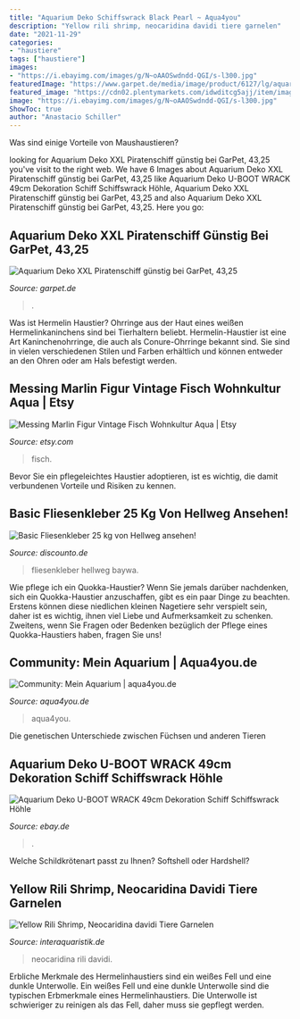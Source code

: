 ```yaml
---
title: "Aquarium Deko Schiffswrack Black Pearl ~ Aqua4you"
description: "Yellow rili shrimp, neocaridina davidi tiere garnelen"
date: "2021-11-29"
categories:
- "haustiere"
tags: ["haustiere"]
images:
- "https://i.ebayimg.com/images/g/N~oAAOSwdndd-QGI/s-l300.jpg"
featuredImage: "https://www.garpet.de/media/image/product/6127/lg/aquarien-deko-piratenschiff-kriegsschiff-piraten-flagge-wrack-xxl-40-cm~5.jpg"
featured_image: "https://cdn02.plentymarkets.com/idwditcg5ajj/item/images/86020/full/Neocaridina-davidi-Yellow-Rili.jpg"
image: "https://i.ebayimg.com/images/g/N~oAAOSwdndd-QGI/s-l300.jpg"
ShowToc: true
author: "Anastacio Schiller"
---
```



Was sind einige Vorteile von Maushaustieren?

	

		
looking for Aquarium Deko XXL Piratenschiff günstig bei GarPet, 43,25 you've visit to the right web. We have 6 Images about Aquarium Deko XXL Piratenschiff günstig bei GarPet, 43,25 like Aquarium Deko U-BOOT WRACK 49cm Dekoration Schiff Schiffswrack Höhle, Aquarium Deko XXL Piratenschiff günstig bei GarPet, 43,25 and also Aquarium Deko XXL Piratenschiff günstig bei GarPet, 43,25. Here you go:
		
    
## Aquarium Deko XXL Piratenschiff Günstig Bei GarPet, 43,25

<img loading=lazy src="https://www.garpet.de/media/image/product/6127/lg/aquarien-deko-piratenschiff-kriegsschiff-piraten-flagge-wrack-xxl-40-cm~5.jpg" onerror="this.onerror=null;this.src='https://tse1.mm.bing.net/th?id=OIP.vRtuik4Fp6Hue4GegryQJQHaHa&amp;pid=15.1';" alt="Aquarium Deko XXL Piratenschiff günstig bei GarPet, 43,25">

_Source: garpet.de_

>. 

	

Was ist Hermelin Haustier?
Ohrringe aus der Haut eines weißen Hermelinkaninchens sind bei Tierhaltern beliebt. Hermelin-Haustier ist eine Art Kaninchenohrringe, die auch als Conure-Ohrringe bekannt sind. Sie sind in vielen verschiedenen Stilen und Farben erhältlich und können entweder an den Ohren oder am Hals befestigt werden.

    
## Messing Marlin Figur Vintage Fisch Wohnkultur Aqua | Etsy

<img loading=lazy src="https://i.etsystatic.com/15555712/c/3000/2382/0/239/il/52e0d1/1791629344/il_680x540.1791629344_bbbr.jpg" onerror="this.onerror=null;this.src='https://tse2.mm.bing.net/th?id=OIP.gnl_RhO2s0ebRsEGXxwBfAHaF4&amp;pid=15.1';" alt="Messing Marlin Figur Vintage Fisch Wohnkultur Aqua | Etsy">

_Source: etsy.com_

>fisch. 

	

Bevor Sie ein pflegeleichtes Haustier adoptieren, ist es wichtig, die damit verbundenen Vorteile und Risiken zu kennen.

    
## Basic Fliesenkleber 25 Kg Von Hellweg Ansehen!

<img loading=lazy src="https://src.discounto.de/pics/Angebote/2019-01/4520882_Basic-Fliesenkleber-25-kg_original.jpg" onerror="this.onerror=null;this.src='https://tse3.mm.bing.net/th?id=OIP.I_WpRJClEPJiOpSLlafBAQHaHa&amp;pid=15.1';" alt="Basic Fliesenkleber 25 kg von Hellweg ansehen!">

_Source: discounto.de_

>fliesenkleber hellweg baywa. 

	

Wie pflege ich ein Quokka-Haustier?
Wenn Sie jemals darüber nachdenken, sich ein Quokka-Haustier anzuschaffen, gibt es ein paar Dinge zu beachten. Erstens können diese niedlichen kleinen Nagetiere sehr verspielt sein, daher ist es wichtig, ihnen viel Liebe und Aufmerksamkeit zu schenken. Zweitens, wenn Sie Fragen oder Bedenken bezüglich der Pflege eines Quokka-Haustiers haben, fragen Sie uns!

    
## Community: Mein Aquarium | Aqua4you.de

<img loading=lazy src="http://www.aqua4you.de/inc/thumb.php?image=mein_aquarium/J2tT2iHGlGoo.jpg&amp;w=465" onerror="this.onerror=null;this.src='https://tse1.mm.bing.net/th?id=OIP.kK3YHWlZtN4WCiUH2VYkoAAAAA&amp;pid=15.1';" alt="Community: Mein Aquarium | aqua4you.de">

_Source: aqua4you.de_

>aqua4you. 

	

Die genetischen Unterschiede zwischen Füchsen und anderen Tieren

    
## Aquarium Deko U-BOOT WRACK 49cm Dekoration Schiff Schiffswrack Höhle

<img loading=lazy src="https://i.ebayimg.com/images/g/N~oAAOSwdndd-QGI/s-l300.jpg" onerror="this.onerror=null;this.src='https://tse2.mm.bing.net/th?id=OIP.KLaBDfDS_h626gWw8OnDDgAAAA&amp;pid=15.1';" alt="Aquarium Deko U-BOOT WRACK 49cm Dekoration Schiff Schiffswrack Höhle">

_Source: ebay.de_

>. 

	

Welche Schildkrötenart passt zu Ihnen? Softshell oder Hardshell?

    
## Yellow Rili Shrimp, Neocaridina Davidi Tiere Garnelen

<img loading=lazy src="https://cdn02.plentymarkets.com/idwditcg5ajj/item/images/86020/full/Neocaridina-davidi-Yellow-Rili.jpg" onerror="this.onerror=null;this.src='https://tse1.mm.bing.net/th?id=OIP.PoYa9Aorg4WtnOq6NkB9xwHaE8&amp;pid=15.1';" alt="Yellow Rili Shrimp, Neocaridina davidi Tiere Garnelen">

_Source: interaquaristik.de_

>neocaridina rili davidi. 

	

Erbliche Merkmale des Hermelinhaustiers sind ein weißes Fell und eine dunkle Unterwolle.
Ein weißes Fell und eine dunkle Unterwolle sind die typischen Erbmerkmale eines Hermelinhaustiers. Die Unterwolle ist schwieriger zu reinigen als das Fell, daher muss sie gepflegt werden.

